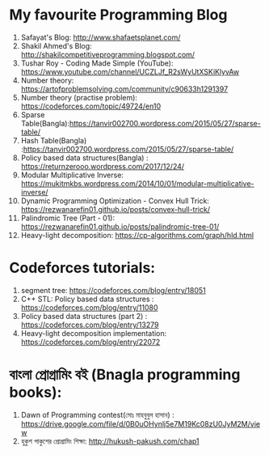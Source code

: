 # My favourite Programming Blog

1. Safayat's Blog: http://www.shafaetsplanet.com/                                                                                         
2. Shakil Ahmed's Blog: http://shakilcompetitiveprogramming.blogspot.com/                                                            
3. Tushar Roy - Coding Made Simple (YouTube): https://www.youtube.com/channel/UCZLJf_R2sWyUtXSKiKlyvAw
4. Number theory: https://artofproblemsolving.com/community/c90633h1291397
5. Number theory (practise problem): https://codeforces.com/topic/49724/en10
6. Sparse Table(Bangla):https://tanvir002700.wordpress.com/2015/05/27/sparse-table/
7. Hash Table(Bangla)  :https://tanvir002700.wordpress.com/2015/05/27/sparse-table/
8. Policy based data structures(Bangla) : https://returnzerooo.wordpress.com/2017/12/24/
9. Modular Multiplicative Inverse: https://mukitmkbs.wordpress.com/2014/10/01/modular-multiplicative-inverse/
10. Dynamic Programming Optimization - Convex Hull Trick: https://rezwanarefin01.github.io/posts/convex-hull-trick/
11. Palindromic Tree (Part - 01): https://rezwanarefin01.github.io/posts/palindromic-tree-01/
12. Heavy-light decomposition: https://cp-algorithms.com/graph/hld.html

# Codeforces tutorials: 
1. segment tree: https://codeforces.com/blog/entry/18051
2. C++ STL: Policy based data structures : https://codeforces.com/blog/entry/11080
3. Policy based data structures (part 2) : https://codeforces.com/blog/entry/13279
3. Heavy-light decomposition implementation: https://codeforces.com/blog/entry/22072

# বাংলা প্রোগ্রামিং বই (Bnagla programming books):
1. Dawn of Programming contest(মোঃ মাহবুবুল হাসান) : https://drive.google.com/file/d/0B0uOHynlj5e7M19Kc08zU0JyM2M/view
2. হুকুশ পাকুশের প্রোগ্রামিং শিক্ষা: http://hukush-pakush.com/chap1
